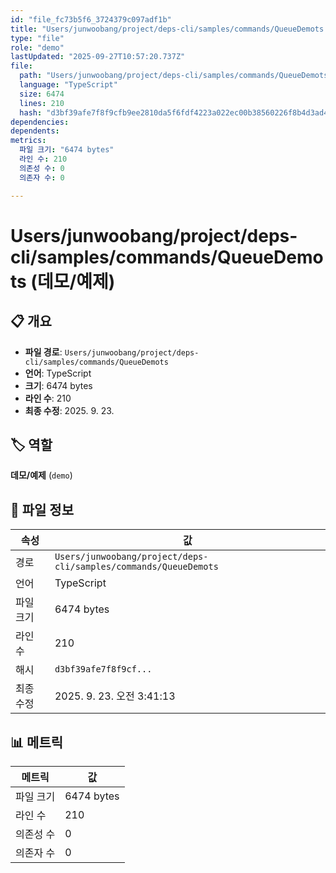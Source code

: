 ```yaml
---
id: "file_fc73b5f6_3724379c097adf1b"
title: "Users/junwoobang/project/deps-cli/samples/commands/QueueDemots (데모/예제)"
type: "file"
role: "demo"
lastUpdated: "2025-09-27T10:57:20.737Z"
file:
  path: "Users/junwoobang/project/deps-cli/samples/commands/QueueDemots"
  language: "TypeScript"
  size: 6474
  lines: 210
  hash: "d3bf39afe7f8f9cfb9ee2810da5f6fdf4223a022ec00b38560226f8b4d3ad4a9"
dependencies:
dependents:
metrics:
  파일 크기: "6474 bytes"
  라인 수: 210
  의존성 수: 0
  의존자 수: 0

---
```


# Users/junwoobang/project/deps-cli/samples/commands/QueueDemots (데모/예제)

## 📋 개요

- **파일 경로**: `Users/junwoobang/project/deps-cli/samples/commands/QueueDemots`
- **언어**: TypeScript
- **크기**: 6474 bytes
- **라인 수**: 210
- **최종 수정**: 2025. 9. 23.

## 🏷️ 역할

**데모/예제** (`demo`)

## 📄 파일 정보

| 속성 | 값 |
|------|----|
| 경로 | `Users/junwoobang/project/deps-cli/samples/commands/QueueDemots` |
| 언어 | TypeScript |
| 파일 크기 | 6474 bytes |
| 라인 수 | 210 |
| 해시 | `d3bf39afe7f8f9cf...` |
| 최종 수정 | 2025. 9. 23. 오전 3:41:13 |

## 📊 메트릭

| 메트릭 | 값 |
|--------|----|
| 파일 크기 | 6474 bytes |
| 라인 수 | 210 |
| 의존성 수 | 0 |
| 의존자 수 | 0 |

